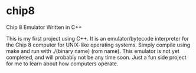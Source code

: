# chip8
Chip 8 Emulator Written in C++

This is my first project using C++. It is an emulator/bytecode interpreter for the Chip 8 computer for UNIX-like operating systems. 
Simply compile using make and run with ./(binary name) (rom name). This emulator is not yet completed, and will probably not be any
time soon. Just a fun side project for me to learn about how computers operate. 
